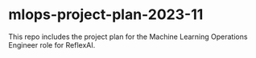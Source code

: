 # mlops-project-plan-2023-11
This repo includes the project plan for the Machine Learning Operations Engineer role for ReflexAI.

